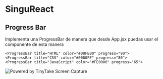 # SinguReact

## Progress Bar

Implementa una ProgressBar de manera que desde App.jsx puedas usar el componente de esta manera

```
<ProgressBar title="HTML" color="#00FE00" progress="90">
<ProgressBar title="CSS" color="#0000FE" progress="80">
<ProgressBar title="JavaScript" color="#FE0000" progress="65">

```

<img src="https://oscarm.tinytake.com/media/1486012?filename=1685435859064_TinyTake30-05-2023-10-37-36_638210326584756753.png&sub_type=thumbnail_preview&type=attachment&width=799&height=299" title="Powered by TinyTake Screen Capture"/><br>
